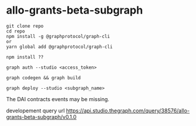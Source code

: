 # allo-grants-beta-subgraph

```
git clone repo
cd repo
npm install -g @graphprotocol/graph-cli 
or 
yarn global add @graphprotocol/graph-cli

npm install ??

graph auth --studio <access_token>

graph codegen && graph build

graph deploy --studio <subgraph_name>
```

The DAI contracts events may be missing.

developement query url
https://api.studio.thegraph.com/query/38576/allo-grants-beta-subgraph/v0.1.0

